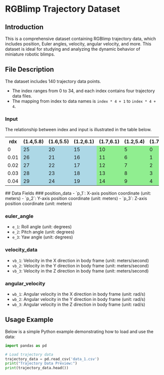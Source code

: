# RGBlimp Trajectory Dataset

## Introduction
This is a comprehensive dataset containing RGBlimp trajectory data, which includes position, Euler angles, velocity, angular velocity, and more. This dataset is ideal for studying and analyzing the dynamic behavior of miniature robotic blimps.

## File Description
The dataset includes 140 trajectory data points.
- The index ranges from 0 to 34, and each index contains four trajectory data files.
- The mapping from index to data names is `index * 4 + 1` to `index * 4 + 4`.

### Input
The relationship between index and input is illustrated in the table below.
<table>
  <tr>
    <th>rdx</th>
    <th>(1.4,5.8)</th>
    <th>(1.6,5.5)</th>
    <th>(1.2,6.1)</th>
    <th>(1.7,6.1)</th>
    <th>(1.2,5.4)</th>
    <th>(1.7,5.4)</th>
    <th>(2.05,2.05)</th>
    <th>rdx</th>
  </tr>
  <tr>
    <td>0</td>
    <td style="background-color: lightblue;">25</td>
    <td style="background-color: lightblue;">20</td>
    <td style="background-color: lightblue;">15</td>
    <td style="background-color: lightgreen;">10</td>
    <td style="background-color: lightgreen;">5</td>
    <td style="background-color: lightgreen;">0</td>
    <td>30</td>
    <td>0</td>
  </tr>
  <tr>
    <td>0.01</td>
    <td style="background-color: lightblue;">26</td>
    <td style="background-color: lightblue;">21</td>
    <td style="background-color: lightblue;">16</td>
    <td style="background-color: lightgreen;">11</td>
    <td style="background-color: lightgreen;">6</td>
    <td style="background-color: lightgreen;">1</td>
    <td>31</td>
    <td>0.01</td>
  </tr>
  <tr>
    <td>0.02</td>
    <td style="background-color: lightblue;">27</td>
    <td style="background-color: lightblue;">22</td>
    <td style="background-color: lightblue;">17</td>
    <td style="background-color: lightgreen;">12</td>
    <td style="background-color: lightgreen;">7</td>
    <td style="background-color: lightgreen;">2</td>
    <td>32</td>
    <td>0.02</td>
  </tr>
  <tr>
    <td>0.03</td>
    <td style="background-color: lightblue;">28</td>
    <td style="background-color: lightblue;">23</td>
    <td style="background-color: lightblue;">18</td>
    <td style="background-color: lightgreen;">13</td>
    <td style="background-color: lightgreen;">8</td>
    <td style="background-color: lightgreen;">3</td>
    <td>33</td>
    <td>0.03</td>
  </tr>
  <tr>
    <td>0.04</td>
    <td style="background-color: lightblue;">29</td>
    <td style="background-color: lightblue;">24</td>
    <td style="background-color: lightblue;">19</td>
    <td style="background-color: lightgreen;">14</td>
    <td style="background-color: lightgreen;">9</td>
    <td style="background-color: lightgreen;">4</td>
    <td>34</td>
    <td>-0.01</td>
  </tr>
</table>
## Data Fields
### position_data
- `p_1`: X-axis position coordinate (unit: meters)
- `p_2`: Y-axis position coordinate (unit: meters)
- `p_3`: Z-axis position coordinate (unit: meters)

### euler_angle
- `e_1`: Roll angle (unit: degrees)
- `e_2`: Pitch angle (unit: degrees)
- `e_3`: Yaw angle (unit: degrees)

### velocity_data
- `vb_1`: Velocity in the X direction in body frame (unit: meters/second)
- `vb_2`: Velocity in the Y direction in body frame (unit: meters/second)
- `vb_3`: Velocity in the Z direction in body frame (unit: meters/second)

### angular_velocity
- `wb_1`: Angular velocity in the X direction in body frame (unit: rad/s)
- `wb_2`: Angular velocity in the Y direction in body frame (unit: rad/s)
- `wb_3`: Angular velocity in the Z direction in body frame (unit: rad/s)

## Usage Example
Below is a simple Python example demonstrating how to load and use the data:

```python
import pandas as pd

# Load trajectory data
trajectory_data = pd.read_csv('data_1.csv')
print("Trajectory Data Preview:")
print(trajectory_data.head())
